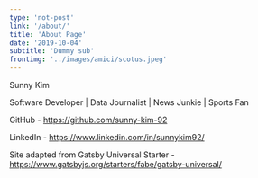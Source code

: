 ```yaml
---
type: 'not-post'
link: '/about/'
title: 'About Page'
date: '2019-10-04'
subtitle: 'Dummy sub'
frontimg: '../images/amici/scotus.jpeg'
---
```


Sunny Kim

Software Developer | Data Journalist | News Junkie | Sports Fan

GitHub - https://github.com/sunny-kim-92

LinkedIn - https://www.linkedin.com/in/sunnykim92/

Site adapted from Gatsby Universal Starter - https://www.gatsbyjs.org/starters/fabe/gatsby-universal/
